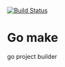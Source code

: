 [![Build Status](https://travis-ci.org/n0rad/gomake.png?branch=master)](https://travis-ci.org/n0rad/gomake)

# Go make

go project builder
